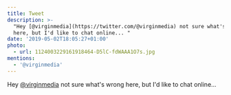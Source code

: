 ```yaml
---
title: Tweet
description: >-
  "Hey [@virginmedia](https://twitter.com/@virginmedia) not sure what's wrong
  here, but I'd like to chat online... "
date: '2019-05-02T18:05:27+01:00'
photo:
  - url: 1124003229161918464-D5lC-fdWAAA1O7s.jpg
mentions:
  - '@virginmedia'
---
```

Hey [@virginmedia](https://twitter.com/@virginmedia) not sure what's wrong here, but I'd like to chat online... 
